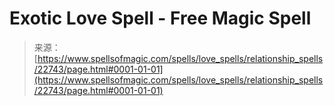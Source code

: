 <!--yml
category: 未分类
date: 2024-06-12 19:07:19
-->

# Exotic Love Spell - Free Magic Spell

> 来源：[https://www.spellsofmagic.com/spells/love_spells/relationship_spells/22743/page.html#0001-01-01](https://www.spellsofmagic.com/spells/love_spells/relationship_spells/22743/page.html#0001-01-01)